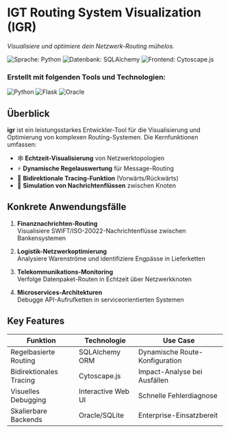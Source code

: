 # IGT Routing System Visualization (IGR)

*Visualisiere und optimiere dein Netzwerk-Routing mühelos.*

![Sprache: Python](https://img.shields.io/badge/python-47.2%25-blue)
![Datenbank: SQLAlchemy](https://img.shields.io/badge/database-SQLAlchemy-orange)
![Frontend: Cytoscape.js](https://img.shields.io/badge/viz-Cytoscape.js-green)

### Erstellt mit folgenden Tools und Technologien:
![Python](https://img.shields.io/badge/-Python-blue)
![Flask](https://img.shields.io/badge/-Flask-lightgrey)
![Oracle](https://img.shields.io/badge/-Oracle-red)

## Überblick

**igr** ist ein leistungsstarkes Entwickler-Tool für die Visualisierung und Optimierung von komplexen Routing-Systemen. Die Kernfunktionen umfassen:

* 🕸️ **Echtzeit-Visualisierung** von Netzwerktopologien
* ⚡ **Dynamische Regelauswertung** für Message-Routing
* 🔄 **Bidirektionale Tracing-Funktion** (Vorwärts/Rückwärts)
* 📡 **Simulation von Nachrichtenflüssen** zwischen Knoten

## Konkrete Anwendungsfälle

1. **Finanznachrichten-Routing**  
   Visualisiere SWIFT/ISO-20022-Nachrichtenflüsse zwischen Bankensystemen
   
2. **Logistik-Netzwerkoptimierung**  
   Analysiere Warenströme und identifiziere Engpässe in Lieferketten

3. **Telekommunikations-Monitoring**  
   Verfolge Datenpaket-Routen in Echtzeit über Netzwerkknoten

4. **Microservices-Architekturen**  
   Debugge API-Aufrufketten in serviceorientierten Systemen

## Key Features
| Funktion               | Technologie        | Use Case                     |
|------------------------|--------------------|------------------------------|
| Regelbasierte Routing  | SQLAlchemy ORM     | Dynamische Route-Konfiguration|
| Bidirektionales Tracing| Cytoscape.js       | Impact-Analyse bei Ausfällen |
| Visuelles Debugging    | Interactive Web UI | Schnelle Fehlerdiagnose      |
| Skalierbare Backends   | Oracle/SQLite      | Enterprise-Einsatzbereit     |
